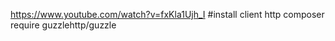 https://www.youtube.com/watch?v=fxKla1Ujh_I
#install client http
composer require guzzlehttp/guzzle
